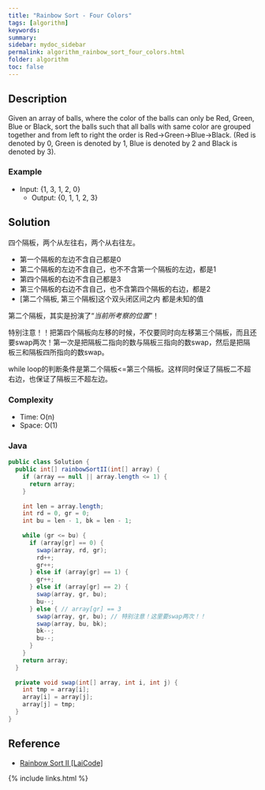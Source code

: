 ```yaml
---
title: "Rainbow Sort - Four Colors"
tags: [algorithm]
keywords:
summary:
sidebar: mydoc_sidebar
permalink: algorithm_rainbow_sort_four_colors.html
folder: algorithm
toc: false
---
```


## Description
Given an array of balls, where the color of the balls can only be Red, Green, Blue or Black, sort the balls such that all balls with same color are grouped together and from left to right the order is Red->Green->Blue->Black. (Red is denoted by 0, Green is denoted by 1,  Blue is denoted by 2 and Black is denoted by 3).

### Example
* Input: {1, 3, 1, 2, 0}
  * Output: {0, 1, 1, 2, 3}

## Solution
四个隔板，两个从左往右，两个从右往左。
* 第一个隔板的左边不含自己都是0
* 第二个隔板的左边不含自己，也不不含第一个隔板的左边，都是1
* 第四个隔板的右边不含自己都是3
* 第三个隔板的右边不含自己，也不含第四个隔板的右边，都是2
* [第二个隔板, 第三个隔板]这个双头闭区间之内 都是未知的值

第二个隔板，其实是扮演了“*当前所考察的位置*”！

特别注意！！把第四个隔板向左移的时候，不仅要同时向左移第三个隔板，而且还要swap两次！第一次是把隔板二指向的数与隔板三指向的数swap，然后是把隔板三和隔板四所指向的数swap。

while loop的判断条件是第二个隔板<=第三个隔板。这样同时保证了隔板二不超右边，也保证了隔板三不超左边。

### Complexity
* Time: O(n)
* Space: O(1)

### Java
```java
public class Solution {
  public int[] rainbowSortII(int[] array) {
    if (array == null || array.length <= 1) {
      return array;
    }
    
    int len = array.length;
    int rd = 0, gr = 0;
    int bu = len - 1, bk = len - 1;
    
    while (gr <= bu) {
      if (array[gr] == 0) {
        swap(array, rd, gr);
        rd++;
        gr++;
      } else if (array[gr] == 1) {
        gr++;
      } else if (array[gr] == 2) {
        swap(array, gr, bu);
        bu--;
      } else { // array[gr] == 3
        swap(array, gr, bu); // 特别注意！这里要swap两次！！
        swap(array, bu, bk);
        bk--;
        bu--;
      }
    }
    return array;
  }
  
  private void swap(int[] array, int i, int j) {
    int tmp = array[i];
    array[i] = array[j];
    array[j] = tmp;
  }
}
```

## Reference
* [Rainbow Sort II [LaiCode]](https://app.laicode.io/app/problem/399)

{% include links.html %}
